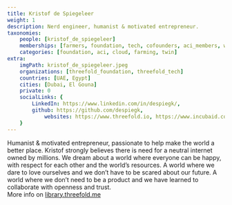```yaml
---
title: Kristof de Spiegeleer
weight: 1
description: Nerd engineer, humanist & motivated entrepreneur.
taxonomies:
    people: [kristof_de_spiegeleer]
    memberships: [farmers, foundation, tech, cofounders, aci_members, wisdom_council, technology_council,]
    categories: [foundation, aci, cloud, farming, twin]
extra:
    imgPath: kristof_de_spiegeleer.jpeg
    organizations: [threefold_foundation, threefold_tech]
    countries: [UAE, Egypt]
    cities: [Dubai, El Gouna]
    private: 0
    socialLinks: {
        LinkedIn: https://www.linkedin.com/in/despiegk/,
        github: https://github.com/despiegk,
            websites: https://www.threefold.io, https://www.incubaid.com/,
    }
---
```


Humanist & motivated entrepreneur, passionate to help make the world a better place. Kristof strongly believes there is need for a neutral internet owned by millions. We dream about a world where everyone can be happy, with respect for each other and the world’s resources. A world where we dare to love ourselves and we don’t have to be scared about our future. A world where we don’t need to be a product and we have learned to collaborate with openness and trust. <BR> More info on <a href="https://library.threefold.me/info/threefold#/kristof">library.threefold.me</a>
